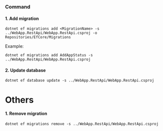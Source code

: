 ### Command
#### 1. Add migration
```
dotnet ef migrations add <MigrationName> -s ../WebApp.RestApi/WebApp.RestApi.csproj -o Repositories/EfCore/Migrations
```
Example:
```
dotnet ef migrations add AddAppStatus -s ../WebApp.RestApi/WebApp.RestApi.csproj

```
#### 2. Update database
```
dotnet ef database update -s ../WebApp.RestApi/WebApp.RestApi.csproj
```

# Others
#### 1. Remove migration
```
dotnet ef migrations remove -s ../WebApp.RestApi/WebApp.RestApi.csproj
```

